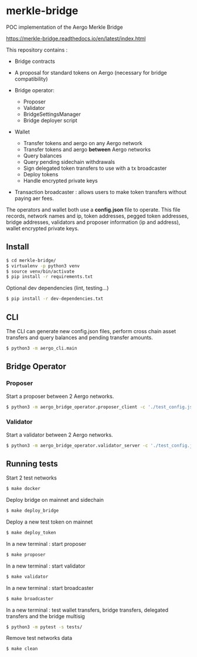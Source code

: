 # merkle-bridge
POC implementation of the Aergo Merkle Bridge

https://merkle-bridge.readthedocs.io/en/latest/index.html

This repository contains :
* Bridge contracts
* A proposal for standard tokens on Aergo (necessary for bridge compatibility)


* Bridge operator:
  * Proposer
  * Validator
  * BridgeSettingsManager
  * Bridge deployer script


* Wallet
  * Transfer tokens and aergo on any Aergo network
  * Transfer tokens and aergo **between** Aergo networks
  * Query balances
  * Query pending sidechain withdrawals
  * Sign delegated token transfers to use with a tx broadcaster
  * Deploy tokens
  * Handle encrypted private keys


* Transaction broadcaster : allows users to make token transfers without paying aer fees.

The operators and wallet both use a **config.json** file to operate. This file records, network names and ip, token addresses, pegged token addresses, bridge addresses, validators and proposer information (ip and address), wallet encrypted private keys.

## Install
```sh
$ cd merkle-bridge/
$ virtualenv -p python3 venv
$ source venv/bin/activate
$ pip install -r requirements.txt
```

Optional dev dependencies (lint, testing...)
```sh
$ pip install -r dev-dependencies.txt
```

## CLI
The CLI can generate new config.json files, perform cross chain asset transfers and query balances and pending transfer amounts. 
```sh
$ python3 -m aergo_cli.main
```

## Bridge Operator
### Proposer
Start a proposer between 2 Aergo networks.
```sh
$ python3 -m aergo_bridge_operator.proposer_client -c './test_config.json' --net1 'mainnet' --net2 'sidechain2' --privkey_name "proposer" --auto_update
```

### Validator
Start a validator between 2 Aergo networks.
```sh
$ python3 -m aergo_bridge_operator.validator_server -c './test_config.json' --net1 'mainnet' --net2 'sidechain2' --validator_index 1 --privkey_name "validator" --auto_update
```

## Running tests
Start 2 test networks
```sh
$ make docker
```

Deploy bridge on mainnet and sidechain
```sh
$ make deploy_bridge
```
Deploy a new test token on mainnet
```sh
$ make deploy_token
```
In a new terminal : start proposer
```sh
$ make proposer
```
In a new terminal : start validator
```sh
$ make validator
```
In a new terminal : start broadcaster
```sh
$ make broadcaster
```
In a new terminal : test wallet transfers, bridge transfers, delegated transfers and the bridge multisig
```sh
$ python3 -m pytest -s tests/
```
Remove test networks data
```sh
$ make clean
```
